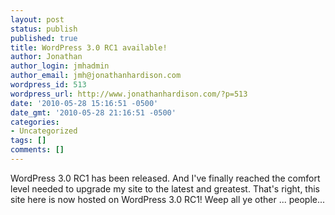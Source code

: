 ```yaml
---
layout: post
status: publish
published: true
title: WordPress 3.0 RC1 available!
author: Jonathan
author_login: jmhadmin
author_email: jmh@jonathanhardison.com
wordpress_id: 513
wordpress_url: http://www.jonathanhardison.com/?p=513
date: '2010-05-28 15:16:51 -0500'
date_gmt: '2010-05-28 21:16:51 -0500'
categories:
- Uncategorized
tags: []
comments: []
---
```

WordPress 3.0 RC1 has been released. And I've finally reached the comfort level needed to upgrade my site to the latest and greatest. That's right, this site here is now hosted on WordPress 3.0 RC1! Weep all ye other ... people...
